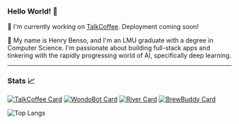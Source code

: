 ### Hello World! 👋

🔭 I'm currently working on [TalkCoffee](https://github.com/henrybenso/talkcoffee). Deployment coming soon!

💬 My name is Henry Benso, and I'm an LMU graduate with a degree in Computer Science. I'm passionate about building full-stack apps and tinkering with the rapidly progressing world of AI, specifically deep learning.

---

### Stats 📈

[![TalkCoffee Card](https://github-readme-stats.vercel.app/api/pin/?username=henrybenso&repo=talkcoffee&theme=dark)](https://github.com/henrybenso/talkcoffee)
[![WondoBot Card](https://github-readme-stats.vercel.app/api/pin/?username=jf2024&repo=WondoBot&theme=dark)](https://github.com/jf2024/WondoBot)
[![River Card](https://github-readme-stats.vercel.app/api/pin/?username=bryanardon&repo=River&theme=dark)](https://github.com/bryanardon/River)
[![BrewBuddy Card](https://github-readme-stats.vercel.app/api/pin/?username=henrybenso&repo=BrewBuddyApp&theme=dark)](https://github.com/henrybenso/BrewBuddyApp)

![Top Langs](https://github-readme-stats-henrybensos-projects.vercel.app/api/top-langs/?username=henrybenso&layout=compact&theme=dark)

<!--
**henrybenso/henrybenso** is a ✨ _special_ ✨ repository because its `README.md` (this file) appears on your GitHub profile.

Here are some ideas to get you started:

- 🔭 I’m currently working on ...
- 🌱 I’m currently learning ...
- 👯 I’m looking to collaborate on ...
- 🤔 I’m looking for help with ...
- 💬 Ask me about ...
- 📫 How to reach me: ...
- 😄 Pronouns: ...
- ⚡ Fun fact: ...
-->
